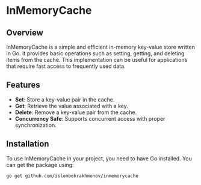 # InMemoryCache

## Overview

InMemoryCache is a simple and efficient in-memory key-value store written in Go. It provides basic operations such as setting, getting, and deleting items from the cache. This implementation can be useful for applications that require fast access to frequently used data.

## Features

- **Set**: Store a key-value pair in the cache.
- **Get**: Retrieve the value associated with a key.
- **Delete**: Remove a key-value pair from the cache.
- **Concurrency Safe**: Supports concurrent access with proper synchronization.

## Installation

To use InMemoryCache in your project, you need to have Go installed. You can get the package using:

```sh
go get github.com/islombekrakhmonov/inmemorycache
